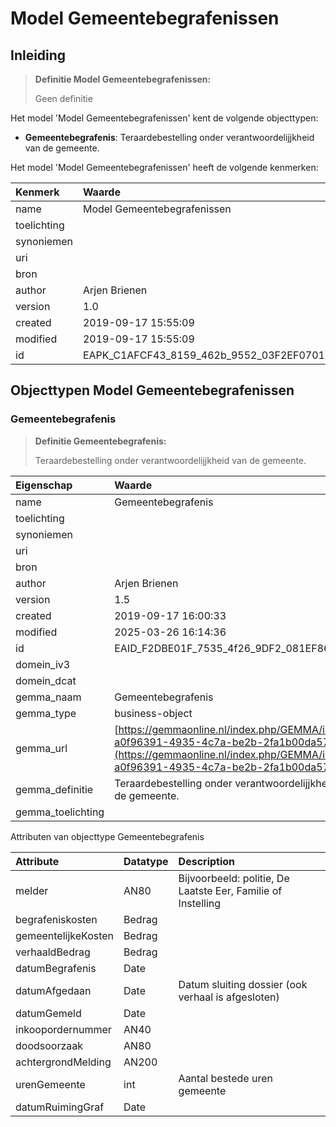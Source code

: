 # Model Gemeentebegrafenissen
## Inleiding
> **Definitie Model Gemeentebegrafenissen:** 
>
> Geen definitie

Het model 'Model Gemeentebegrafenissen' kent de volgende objecttypen:

* **Gemeentebegrafenis**: Teraardebestelling onder verantwoordelijjkheid van de gemeente.


Het model 'Model Gemeentebegrafenissen' heeft de volgende kenmerken:

| Kenmerk | Waarde |
| :--- | :------ |
| name | Model Gemeentebegrafenissen |
| toelichting |  |
| synoniemen |  |
| uri |  |
| bron |  |
| author | Arjen Brienen |
| version | 1.0 |
| created | 2019-09-17 15:55:09 |
| modified | 2019-09-17 15:55:09 |
| id | EAPK_C1AFCF43_8159_462b_9552_03F2EF070141 |


## Objecttypen Model Gemeentebegrafenissen


### Gemeentebegrafenis
> **Definitie Gemeentebegrafenis:** 
>
> Teraardebestelling onder verantwoordelijjkheid van de gemeente.

| Eigenschap | Waarde |
| :--- | :------ |
| name | Gemeentebegrafenis |
| toelichting |  |
| synoniemen |  |
| uri |  |
| bron |  |
| author | Arjen Brienen |
| version | 1.5 |
| created | 2019-09-17 16:00:33 |
| modified | 2025-03-26 16:14:36 |
| id | EAID_F2DBE01F_7535_4f26_9DF2_081EF8632F36 |
| domein_iv3 |  |
| domein_dcat |  |
| gemma_naam | Gemeentebegrafenis |
| gemma_type | business-object |
| gemma_url | [https://gemmaonline.nl/index.php/GEMMA/id-a0f96391-4935-4c7a-be2b-2fa1b00da57f](https://gemmaonline.nl/index.php/GEMMA/id-a0f96391-4935-4c7a-be2b-2fa1b00da57f) |
| gemma_definitie | Teraardebestelling onder verantwoordelijjkheid van de gemeente. |
| gemma_toelichting |  |


Attributen van objecttype Gemeentebegrafenis

| Attribute | Datatype | Description |
| :--- | :--- | :--- |
| melder | AN80 | Bijvoorbeeld: politie, De Laatste Eer, Familie of Instelling |
| begrafeniskosten | Bedrag |  |
| gemeentelijkeKosten | Bedrag |  |
| verhaaldBedrag | Bedrag |  |
| datumBegrafenis | Date |  |
| datumAfgedaan | Date | Datum sluiting dossier (ook verhaal is afgesloten) |
| datumGemeld | Date |  |
| inkoopordernummer | AN40 |  |
| doodsoorzaak | AN80 |  |
| achtergrondMelding | AN200 |  |
| urenGemeente | int | Aantal bestede uren gemeente |
| datumRuimingGraf | Date |  |






